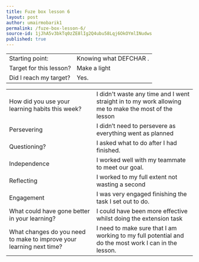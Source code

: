 ```yaml
---
title: Fuze box lesson 6
layout: post
author: umairmobarik1
permalink: /fuze-box-lesson-6/
source-id: 1jJhA5v3bkTq0zZE8lIg2Q4ubu58Lqj6OkOYmlINudws
published: true
---
```

<table>
  <tr>
    <td>Starting point:</td>
    <td>Knowing what DEFCHAR .</td>
  </tr>
  <tr>
    <td>Target for this lesson?</td>
    <td>Make a light </td>
  </tr>
  <tr>
    <td>Did I reach my target?</td>
    <td>Yes.</td>
  </tr>
</table>


<table>
  <tr>
    <td>How did you use your learning habits this week?</td>
    <td>I didn't waste any time and I went straight in to my work allowing me to make the most of the lesson
</td>
  </tr>
  <tr>
    <td>Persevering</td>
    <td>I didn’t need to persevere as everything went as planned</td>
  </tr>
  <tr>
    <td>Questioning?</td>
    <td>I asked what to do after I had finished.</td>
  </tr>
  <tr>
    <td>Independence</td>
    <td>I worked well with my teammate to meet our goal.</td>
  </tr>
  <tr>
    <td>Reflecting</td>
    <td>I worked to my full extent not wasting a second </td>
  </tr>
  <tr>
    <td>Engagement</td>
    <td>I was very engaged finishing the task I set out to do.</td>
  </tr>
  <tr>
    <td>What could have gone better in your learning?</td>
    <td>I could have been more effective whilst doing the extension task</td>
  </tr>
  <tr>
    <td>What changes do you need to make to improve your learning next time?</td>
    <td>I need to make sure that I am working to my full potential and do the most work I can in the lesson.</td>
  </tr>
</table>



